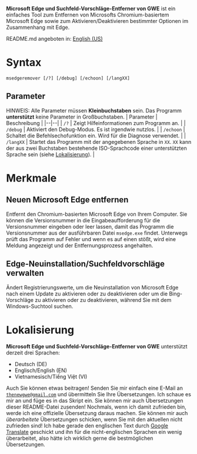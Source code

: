 **Microsoft Edge und Suchfeld-Vorschläge-Entferner von GWE** ist ein einfaches Tool zum Entfernen von Microsofts Chromium-basiertem Microsoft Edge sowie zum Aktivieren/Deaktivieren bestimmter Optionen im Zusammenhang mit Edge.

README.md angeboten in: [English (US)](https://github.com/gamingwithevets/msedgeremover/blob/main/README.md)

# Syntax
```
msedgeremover [/?] [/debug] [/echoon] [/langXX]
```
## Parameter
HINWEIS: Alle Parameter müssen **Kleinbuchstaben** sein. Das Programm **unterstützt** keine Parameter in Großbuchstaben.
| Parameter | Beschreibung |
|--|--|
| `/?` | Zeigt Hilfeinformationen zum Programm an. |
| `/debug` | Aktiviert den Debug-Modus. Es ist irgendwie nutzlos. |
| `/echoon` | Schaltet die Befehlsechofunktion ein. Wird für die Diagnose verwendet. |
| `/langXX` | Startet das Programm mit der angegebenen Sprache in `XX`. `XX` kann der aus zwei Buchstaben bestehende ISO-Sprachcode einer unterstützten Sprache sein (siehe [Lokalisierung](https://github.com/gamingwithevets/msedgeremover/blob/main/README_de-DE.md#lokalisierung)). |

# Merkmale
## Neuen Microsoft Edge entfernen
Entfernt den Chromium-basierten Microsoft Edge von Ihrem Computer. Sie können die Versionsnummer in die Eingabeaufforderung für die Versionsnummer eingeben oder leer lassen, damit das Programm die Versionsnummer aus der ausführbaren Datei `msedge.exe` findet. Unterwegs prüft das Programm auf Fehler und wenn es auf einen stößt, wird eine Meldung angezeigt und der Entfernungsprozess angehalten.

## Edge-Neuinstallation/Suchfeldvorschläge verwalten
Ändert Registrierungswerte, um die Neuinstallation von Microsoft Edge nach einem Update zu aktivieren oder zu deaktivieren oder um die Bing-Vorschläge zu aktivieren oder zu deaktivieren, während Sie mit dem Windows-Suchtool suchen.

# Lokalisierung
**Microsoft Edge und Suchfeld-Vorschläge-Entferner von GWE** unterstützt derzeit drei Sprachen:
- Deutsch (DE)
- Englisch/English (EN)
- Vietnamesisch/Tiếng Việt (VI)

Auch Sie können etwas beitragen! Senden Sie mir einfach eine E-Mail an [`thenewgwe@gmail.com`](mailto:thenewgwe@gmail.com) und übermitteln Sie Ihre Übersetzungen. Ich schaue es mir an und füge es in das Skript ein.
Sie können mir auch Übersetzungen dieser README-Datei zusenden! Nochmals, wenn ich damit zufrieden bin, werde ich eine offizielle Übersetzung daraus machen.
Sie können mir auch *überarbeitete* Übersetzungen schicken, wenn Sie mit den aktuellen nicht zufrieden sind! Ich habe gerade den englischen Text durch [Google Translate](https://translate.google.com) geschickt und ihn für die nicht-englischen Sprachen ein wenig überarbeitet, also hätte ich wirklich gerne die bestmöglichen Übersetzungen.
